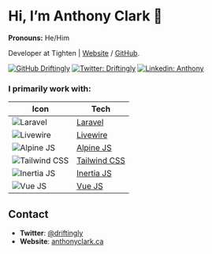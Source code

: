 # Hi, I’m Anthony Clark 👋

**Pronouns:** He/Him

Developer at Tighten | [Website](https://tighten.co/) / [GitHub](https://github.com/tighten).

[![GitHub Driftingly](https://img.shields.io/github/followers/driftingly?label=follow&style=social)](https://github.com/driftingly)
[![Twitter: Driftingly](https://img.shields.io/twitter/follow/driftingly?style=social)](https://twitter.com/driftingly)
[![Linkedin: Anthony](https://img.shields.io/badge/-destructible-blue?style=flat-square&logo=Linkedin&logoColor=white&link=https://www.linkedin.com/in/destructible/)](https://www.linkedin.com/in/destructible/)

### I primarily work with:

| Icon | Tech |
| --- | --- |
| ![Laravel](https://avatars.githubusercontent.com/u/958072?s=20&v=4) | [Laravel](https://github.com/laravel) |
| ![Livewire](https://avatars.githubusercontent.com/u/51960834?s=20&v=4) | [Livewire](https://github.com/livewire) |
| ![Alpine JS](https://avatars.githubusercontent.com/u/59030169?s=20&v=4) | [Alpine JS](https://github.com/alpinejs) |
| ![Tailwind CSS](https://avatars.githubusercontent.com/u/67109815?s=20&v=4) | [Tailwind CSS](https://github.com/tailwindlabs) |
| ![Inertia JS](https://avatars.githubusercontent.com/u/47703742?s=20&v=4) | [Inertia JS](https://github.com/inertiajs) |
| ![Vue JS](https://avatars.githubusercontent.com/u/6128107?s=20&v=4) | [Vue JS](https://github.com/vuejs) |

## Contact

- **Twitter**: [@driftingly](https://twitter.com/driftingly)
- **Website**: [anthonyclark.ca](https://anthonyclark.ca)
